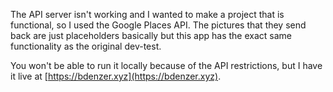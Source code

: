 The API server isn't working and I wanted to make a project that is functional, so I used the Google Places API. The pictures that they send back are just placeholders basically but this app has the exact same functionality as the original dev-test. 

You won't be able to run it locally because of the API restrictions, but I have it live at [https://bdenzer.xyz](https://bdenzer.xyz).

